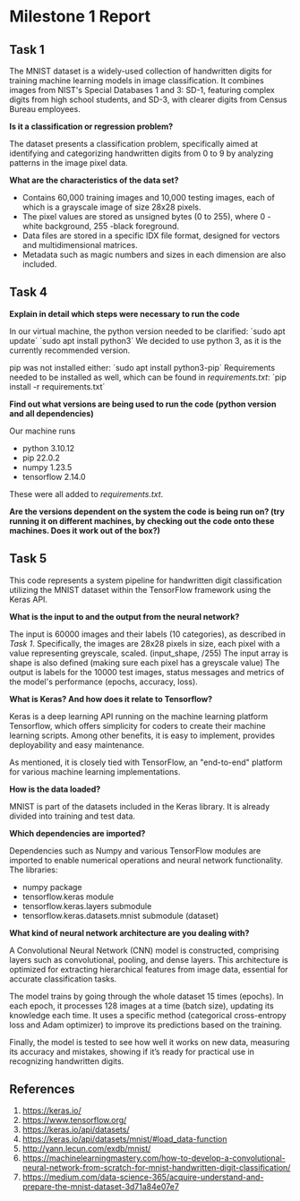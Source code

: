 # Milestone 1 Report
 
## Task 1

The MNIST dataset is a widely-used collection of handwritten digits for training machine learning models in image classification.
It combines images from NIST's Special Databases 1 and 3: SD-1, featuring complex digits from high school students, and SD-3, with clearer digits from Census Bureau employees.

**Is it a classification or regression problem?**

The dataset presents a classification problem, specifically aimed at identifying and categorizing handwritten digits from 0 to 9 by analyzing patterns in the image pixel data.

**What are the characteristics of the data set?**

- Contains 60,000 training images and 10,000 testing images, each of which is a grayscale image of size 28x28 pixels.
- The pixel values are stored as unsigned bytes (0 to 255), where 0 - white background, 255 -black foreground.
- Data files are stored in a specific IDX file format, designed for vectors and multidimensional matrices.
- Metadata such as magic numbers and sizes in each dimension are also included.

## Task 4 
**Explain in detail which steps were necessary to run the code**

In our virtual machine, the python version needed to be clarified:
´sudo apt update´
´sudo apt install python3´
We decided to use python 3, as it is the currently recommended version.

pip was not installed either:
´sudo apt install python3-pip´
Requirements needed to be installed as well, which can be found in *requirements.txt*:
´pip install -r requirements.txt´


**Find out what versions are being used to run the code (python version and all dependencies)**

Our machine runs 
- python 3.10.12 
- pip 22.0.2
- numpy 1.23.5
- tensorflow 2.14.0

These were all added to *requirements.txt*.


**Are the versions dependent on the system the code is being run on? (try running it on different machines, by checking out the code onto these machines. Does it work out of the box?)** 




## Task 5

This code represents a system pipeline for handwritten digit classification utilizing the MNIST dataset within the TensorFlow framework using the Keras API.

**What is the input to and the output from the neural network?**

The input is 60000 images and their labels (10 categories), as described in *Task 1*. Specifically, the images are 28x28 pixels in size, each pixel with a value representing greyscale, scaled. (input_shape, /255) The input array is shape is also defined (making sure each pixel has a greyscale value)
The output is labels for the 10000 test images, status messages and metrics of the model's performance (epochs, accuracy, loss).


**What is Keras? And how does it relate to Tensorflow?**

Keras is a deep learning API running on the machine learning platform Tensorflow, which offers simplicity for coders to create their machine learning scripts. Among other benefits, it is easy to implement, provides deployability and easy maintenance.

As mentioned, it is closely tied with TensorFlow, an "end-to-end" platform for various machine learning implementations. 


**How is the data loaded?**

MNIST is part of the datasets included in the Keras library. It is already divided into training and test data. 


**Which dependencies are imported?**

Dependencies such as Numpy and various TensorFlow modules are imported to enable numerical operations and neural network functionality.
The libraries: 
- numpy package
- tensorflow.keras module
- tensorflow.keras.layers submodule
- tensorflow.keras.datasets.mnist submodule (dataset)


**What kind of neural network architecture are you dealing with?**

A Convolutional Neural Network (CNN) model is constructed, comprising layers such as convolutional, pooling, and dense layers. This architecture is optimized for extracting hierarchical features from image data, essential for accurate classification tasks.

The model trains by going through the whole dataset 15 times (epochs). 
In each epoch, it processes 128 images at a time (batch size), updating its knowledge each time. It uses a specific method (categorical cross-entropy loss and Adam optimizer) to improve its predictions based on the training.

Finally, the model is tested to see how well it works on new data, measuring its accuracy and mistakes, showing if it’s ready for practical use in recognizing handwritten digits.


## References

1) https://keras.io/
2) https://www.tensorflow.org/
3) https://keras.io/api/datasets/
4) https://keras.io/api/datasets/mnist/#load_data-function
5) http://yann.lecun.com/exdb/mnist/
6) https://machinelearningmastery.com/how-to-develop-a-convolutional-neural-network-from-scratch-for-mnist-handwritten-digit-classification/
7) https://medium.com/data-science-365/acquire-understand-and-prepare-the-mnist-dataset-3d71a84e07e7
